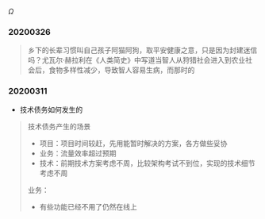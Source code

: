 

$\Omega$





### 20200326

> 乡下的长辈习惯叫自己孩子阿猫阿狗，取平安健康之意，只是因为封建迷信吗？尤瓦尔·赫拉利在《人类简史》中写道当智人从狩猎社会进入到农业社会后，食物多样性减少，导致智人容易生病，而那时的

### 20200311

- 技术债务如何发生的

> 
>
> 技术债务产生的场景
>
> - 项目：项目时间较赶，先用能暂时解决的方案，各方做些妥协
> - 业务：流量效率超过预期
> - 技术：前期技术方案考虑不周，比较架构考试不到位，实现的技术细节考虑不周
>
> 
>
> 业务：
>
> - 有些功能已经不用了仍然在线上